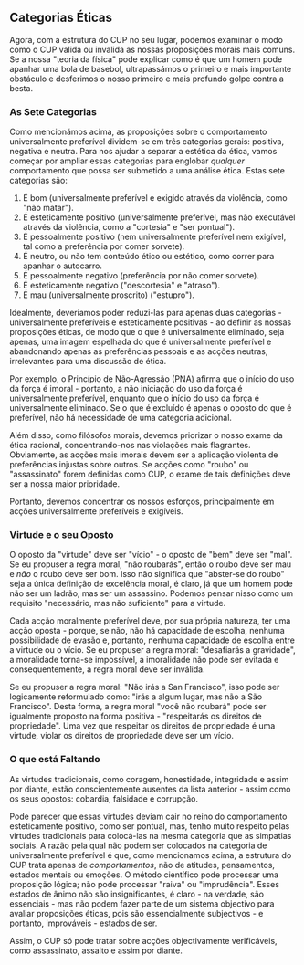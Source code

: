 ## Categorias Éticas

Agora, com a estrutura do CUP no seu lugar, podemos examinar o modo como o CUP valida ou invalida as nossas proposições morais mais comuns. Se a nossa "teoria da física" pode explicar como é que um homem pode apanhar uma bola de basebol, ultrapassámos o primeiro e mais importante obstáculo e desferimos o nosso primeiro e mais profundo golpe contra a besta.

### As Sete Categorias

Como mencionámos acima, as proposições sobre o comportamento universalmente preferível dividem-se em três categorias gerais: positiva, negativa e neutra. Para nos ajudar a separar a estética da ética, vamos começar por ampliar essas categorias para englobar *qualquer* comportamento que possa ser submetido a uma análise ética. Estas sete categorias são:

1. É bom (universalmente preferível e exigido através da violência, como "não matar").
2. É esteticamente positivo (universalmente preferível, mas não executável através da violência, como a "cortesia" e "ser pontual").
3. É pessoalmente positivo (nem universalmente preferível nem exigível, tal como a preferência por comer sorvete).
4. É neutro, ou não tem conteúdo ético ou estético, como correr para apanhar o autocarro.
5. É pessoalmente negativo (preferência por não comer sorvete).
6. É esteticamente negativo ("descortesia" e "atraso").
7. É mau (universalmente proscrito) ("estupro").

Idealmente, deveríamos poder reduzi-las para apenas duas categorias - universalmente preferíveis e esteticamente positivas - ao definir as nossas proposições éticas, de modo que o que é universalmente eliminado, seja apenas, uma imagem espelhada do que é universalmente preferível e abandonando apenas as preferências pessoais e as acções neutras, irrelevantes para uma discussão de ética.

Por exemplo, o Princípio de Não-Agressão (PNA) afirma que o início do uso da força é imoral - portanto, a não iniciação do uso da força é universalmente preferível, enquanto que o início do uso da força é universalmente eliminado. Se o que é excluído é apenas o oposto do que é preferível, não há necessidade de uma categoria adicional.

Além disso, como filósofos morais, devemos priorizar o nosso exame da ética racional, concentrando-nos nas violações mais flagrantes. Obviamente, as acções mais imorais devem ser a aplicação violenta de preferências injustas sobre outros. Se acções como "roubo" ou "assassinato" forem definidas como CUP, o exame de tais definições deve ser a nossa maior prioridade.

Portanto, devemos concentrar os nossos esforços, principalmente em acções universalmente preferíveis e exigíveis.

### Virtude e o seu Oposto

O oposto da "virtude" deve ser "vício" - o oposto de "bem" deve ser "mal". Se eu propuser a regra moral, "não roubarás", então o roubo deve ser mau e *não* o roubo deve ser bom. Isso não significa que "abster-se do roubo" seja a única definição de excelência moral, é claro, já que um homem pode não ser um ladrão, mas ser um assassino. Podemos pensar nisso como um requisito "necessário, mas não suficiente" para a virtude.

Cada acção moralmente preferível deve, por sua própria natureza, ter uma acção oposta - porque, se não, não há capacidade de escolha, nenhuma possibilidade de evasão e, portanto, nenhuma capacidade de escolha entre a virtude ou o vício. Se eu propuser a regra moral: "desafiarás a gravidade", a moralidade torna-se impossível, a imoralidade não pode ser evitada e consequentemente, a regra moral deve ser inválida.

Se eu propuser a regra moral: "Não irás a San Francisco", isso pode ser logicamente reformulado como: "irás a algum lugar, mas não a São Francisco". Desta forma, a regra moral "você não roubará" pode ser igualmente proposto na forma positiva - "respeitarás os direitos de propriedade". Uma vez que respeitar os direitos de propriedade é uma virtude, violar os direitos de propriedade deve ser um vício.

### O que está Faltando

As virtudes tradicionais, como coragem, honestidade, integridade e assim por diante, estão conscientemente ausentes da lista anterior - assim como os seus opostos: cobardia, falsidade e corrupção.

Pode parecer que essas virtudes deviam cair no reino do comportamento esteticamente positivo, como ser pontual, mas, tenho muito respeito pelas virtudes tradicionais para colocá-las na mesma categoria que as simpatias sociais. A razão pela qual não podem ser colocados na categoria de universalmente preferível é que, como mencionamos acima, a estrutura do CUP trata apenas de *comportamentos*, não de atitudes, pensamentos, estados mentais ou emoções. O método científico pode processar uma proposição lógica; não pode processar "raiva" ou "imprudência". Esses estados de ânimo não são insignificantes, é claro - na verdade, são essenciais - mas não podem fazer parte de um sistema objectivo para avaliar proposições éticas, pois são essencialmente subjectivos - e portanto, improváveis - estados de ser.

Assim, o CUP só pode tratar sobre acções objectivamente verificáveis, como assassinato, assalto e assim por diante.